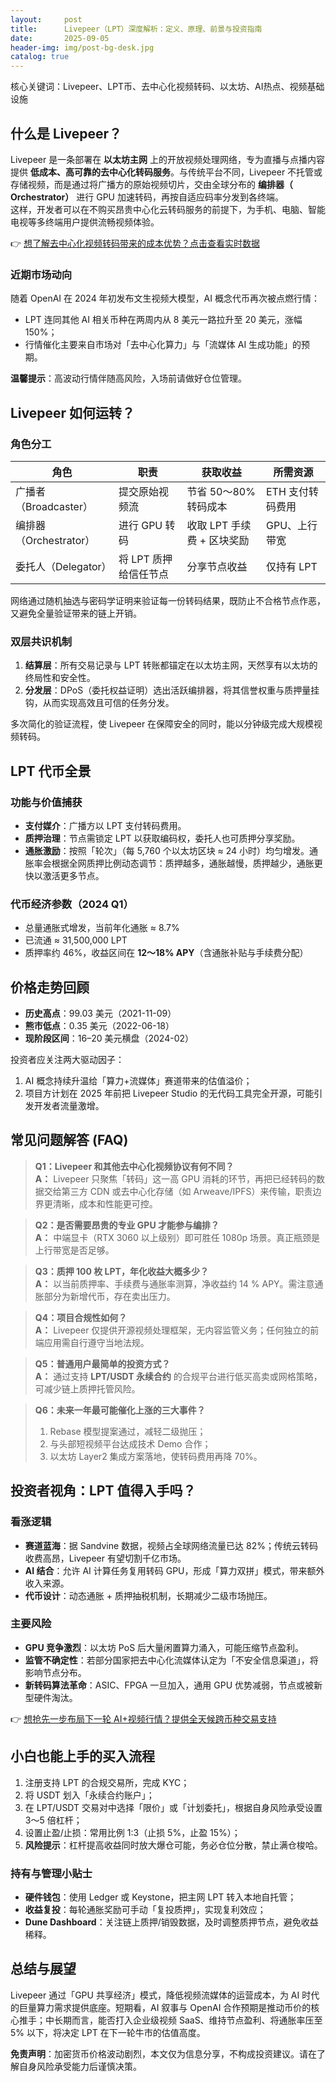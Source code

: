 ```yaml
---
layout:     post
title:      Livepeer（LPT）深度解析：定义、原理、前景与投资指南
date:       2025-09-05
header-img: img/post-bg-desk.jpg
catalog: true
---
```


核心关键词：Livepeer、LPT币、去中心化视频转码、以太坊、AI热点、视频基础设施

## 什么是 Livepeer？

Livepeer 是一条部署在 **以太坊主网** 上的开放视频处理网络，专为直播与点播内容提供 **低成本、高可靠的去中心化转码服务**。与传统平台不同，Livepeer 不托管或存储视频，而是通过将广播方的原始视频切片，交由全球分布的 **编排器（ Orchestrator）** 进行 GPU 加速转码，再按自适应码率分发到各终端。  
这样，开发者可以在不购买昂贵中心化云转码服务的前提下，为手机、电脑、智能电视等多终端用户提供流畅视频体验。

👉 [想了解去中心化视频转码带来的成本优势？点击查看实时数据](https://okxdog.com/)

### 近期市场动向

随着 OpenAI 在 2024 年初发布文生视频大模型，AI 概念代币再次被点燃行情：  
- LPT 连同其他 AI 相关币种在两周内从 8 美元一路拉升至 20 美元，涨幅 150%；  
- 行情催化主要来自市场对「去中心化算力」与「流媒体 AI 生成功能」的预期。  

**温馨提示**：高波动行情伴随高风险，入场前请做好仓位管理。

## Livepeer 如何运转？

### 角色分工

| 角色 | 职责 | 获取收益 | 所需资源 |
|---|---|---|---|
| 广播者（Broadcaster） | 提交原始视频流 | 节省 50～80% 转码成本 | ETH 支付转码费用 |
| 编排器（Orchestrator） | 进行 GPU 转码 | 收取 LPT 手续费 + 区块奖励 | GPU、上行带宽 |
| 委托人（Delegator） | 将 LPT 质押给信任节点 | 分享节点收益 | 仅持有 LPT |

网络通过随机抽选与密码学证明来验证每一份转码结果，既防止不合格节点作恶，又避免全量验证带来的链上开销。

### 双层共识机制

1. **结算层**：所有交易记录与 LPT 转账都锚定在以太坊主网，天然享有以太坊的终局性和安全性。  
2. **分发层**：DPoS（委托权益证明）选出活跃编排器，将其信誉权重与质押量挂钩，从而实现高效且可信的任务分发。

多次简化的验证流程，使 Livepeer 在保障安全的同时，能以分钟级完成大规模视频转码。

## LPT 代币全景

### 功能与价值捕获

- **支付媒介**：广播方以 LPT 支付转码费用。  
- **质押治理**：节点需锁定 LPT 以获取编码权，委托人也可质押分享奖励。  
- **通胀激励**：按照「轮次」（每 5,760 个以太坊区块 ≈ 24 小时）均匀增发。通胀率会根据全网质押比例动态调节：质押越多，通胀越慢，质押越少，通胀更快以激活更多节点。

### 代币经济参数（2024 Q1）

- 总量通胀式增发，当前年化通胀 ≈ 8.7%  
- 已流通 ≈ 31,500,000 LPT  
- 质押率约 46%，收益区间在 **12～18% APY**（含通胀补贴与手续费分配）

## 价格走势回顾

- **历史高点**：99.03 美元（2021-11-09）  
- **熊市低点**：0.35 美元（2022-06-18）  
- **现阶段区间**：16–20 美元横盘（2024-02）  

投资者应关注两大驱动因子：  
1. AI 概念持续升温给「算力+流媒体」赛道带来的估值溢价；  
2. 项目方计划在 2025 年前把 Livepeer Studio 的无代码工具完全开源，可能引发开发者流量激增。

## 常见问题解答 (FAQ)

> **Q1：Livepeer 和其他去中心化视频协议有何不同？**  
> **A：** Livepeer 只聚焦「转码」这一高 GPU 消耗的环节，再把已经转码的数据交给第三方 CDN 或去中心化存储（如 Arweave/IPFS）来传输，职责边界更清晰，成本和性能更可控。

> **Q2：是否需要昂贵的专业 GPU 才能参与编排？**  
> **A：** 中端显卡（RTX 3060 以上级别）即可胜任 1080p 场景。真正瓶颈是上行带宽是否足够。

> **Q3：质押 100 枚 LPT，年化收益大概多少？**  
> **A：** 以当前质押率、手续费与通胀率测算，净收益约 14 % APY。需注意通胀部分为新增代币，存在卖出压力。

> **Q4：项目合规性如何？**  
> **A：** Livepeer 仅提供开源视频处理框架，无内容监管义务；任何独立的前端应用需自行遵守当地法规。

> **Q5：普通用户最简单的投资方式？**  
> **A：** 通过支持 **LPT/USDT 永续合约** 的合规平台进行低买高卖或网格策略，可减少链上质押托管风险。  

> **Q6：未来一年最可能催化上涨的三大事件？**  
> 1. Rebase 模型提案通过，减轻二级抛压；  
> 2. 与头部短视频平台达成技术 Demo 合作；  
> 3. 以太坊 Layer2 集成方案落地，使转码费用再降 70%。

## 投资者视角：LPT 值得入手吗？

### 看涨逻辑

- **赛道蓝海**：据 Sandvine 数据，视频占全球网络流量已达 82%；传统云转码收费高昂，Livepeer 有望切割千亿市场。  
- **AI 结合**：允许 AI 计算任务复用转码 GPU，形成「算力双拼」模式，带来额外收入来源。  
- **代币设计**：动态通胀 + 质押抽税机制，长期减少二级市场抛压。

### 主要风险

- **GPU 竞争激烈**：以太坊 PoS 后大量闲置算力涌入，可能压缩节点盈利。  
- **监管不确定性**：若部分国家把去中心化流媒体认定为「不安全信息渠道」，将影响节点分布。  
- **新转码算法革命**：ASIC、FPGA 一旦加入，通用 GPU 优势减弱，节点或被新型硬件淘汰。

👉 [想抢先一步布局下一轮 AI+视频行情？提供全天候跨币种交易支持](https://okxdog.com/)

## 小白也能上手的买入流程

1. 注册支持 LPT 的合规交易所，完成 KYC；  
2. 将 USDT 划入「永续合约账户」；  
3. 在 LPT/USDT 交易对中选择「限价」或「计划委托」，根据自身风险承受设置 3～5 倍杠杆；  
4. 设置止盈/止损：常用比例 1:3（止损 5%，止盈 15%）；  
5. **风险提示**：杠杆提高收益同时放大爆仓可能，务必仓位分散，禁止满仓梭哈。

### 持有与管理小贴士

- **硬件钱包**：使用 Ledger 或 Keystone，把主网 LPT 转入本地自托管；  
- **收益复投**：每轮通胀奖励可手动「复投质押」，实现复利效应；  
- **Dune Dashboard**：关注链上质押/销毁数据，及时调整质押节点，避免收益稀释。

## 总结与展望

Livepeer 通过「GPU 共享经济」模式，降低视频流媒体的运营成本，为 AI 时代的巨量算力需求提供底座。短期看，AI 叙事与 OpenAI 合作预期是推动币价的核心推手；中长期而言，能否打入企业级视频 SaaS、维持节点盈利、将通胀率压至 5% 以下，将决定 LPT 在下一轮牛市的估值高度。

**免责声明**：加密货币价格波动剧烈，本文仅为信息分享，不构成投资建议。请在了解自身风险承受能力后谨慎决策。